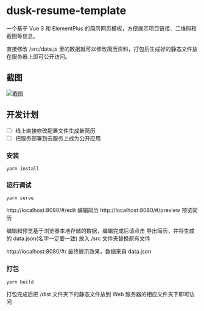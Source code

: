 # dusk-resume-template

一个基于 Vue 3 和 ElementPlus 的简历网页模板，方便展示项目链接、二维码和截图等信息。

直接修改 /src/data.js 里的数据就可以修改简历资料，打包后生成好的静态文件放在服务器上即可公开访问。

## 截图
![截图](https://vkceyugu.cdn.bspapp.com/VKCEYUGU-6fec5402-1210-4b81-9949-97c1987784b9/378a4378-ed6b-4003-ab6c-f1bb81a3ad12.png)

 ## 开发计划
 - [ ] 线上直接修改配置文件生成新简历
 - [ ] 把服务部署到云服务上成为公开应用

### 安装

```
yarn install
```

### 运行调试
```
yarn serve
```
http://localhost:8080/#/edit 编辑简历
http://localhost:8080/#/preview 预览简历

编辑和预览基于浏览器本地存储的数据，编辑完成后请点击 导出简历，并将生成的 data.json(名字一定要一致) 放入 /src 文件夹替换原有文件

http://localhost:8080/#/ 最终展示效果，数据来自 data.json



### 打包
```
yarn build
```
打包完成后把 /dist 文件夹下的静态文件放到 Web 服务器的相应文件夹下即可访问

